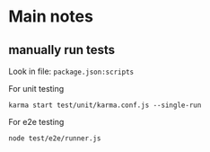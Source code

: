 # Main notes

## manually run tests

Look in file: ```package.json:scripts```

For unit testing
```shell
karma start test/unit/karma.conf.js --single-run
```

For e2e testing
```shell
node test/e2e/runner.js
```
